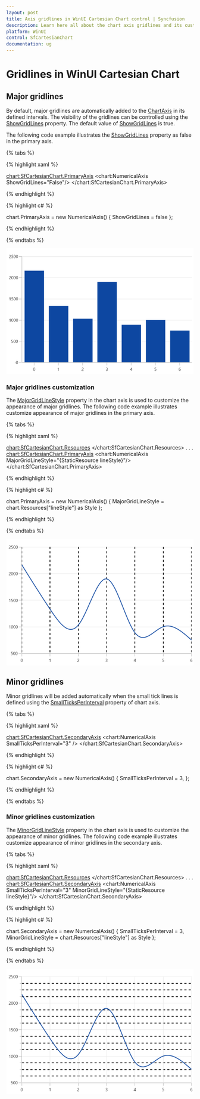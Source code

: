 ```yaml
---
layout: post
title: Axis gridlines in WinUI Cartesian Chart control | Syncfusion
description: Learn here all about the chart axis gridlines and its customization in syncfusion WinUI Cartesian Chart(SfCartesianChart).
platform: WinUI
control: SfCartesianChart
documentation: ug
---
```


# Gridlines in WinUI Cartesian Chart

## Major gridlines

By default, major gridlines are automatically added to the [ChartAxis]() in its defined intervals. The visibility of the gridlines can be controlled using the [ShowGridLines]() property. The default value of [ShowGridLines]() is true. 

The following code example illustrates the [ShowGridLines]() property as false in the primary axis.

{% tabs %}

{% highlight xaml %}

<chart:SfCartesianChart.PrimaryAxis>
    <chart:NumericalAxis ShowGridLines="False"/>
</chart:SfCartesianChart.PrimaryAxis>

{% endhighlight %}

{% highlight c# %}

chart.PrimaryAxis = new NumericalAxis()
{
    ShowGridLines = false
};

{% endhighlight %}

{% endtabs %}

![Gridlines customization support in WinUI Chart](Axis_images/WinUI_Chart_Axis_major_gridlines.png)

### Major gridlines customization

The [MajorGridLineStyle]() property in the chart axis is used to customize the appearance of major gridlines. The following code example illustrates customize appearance of major gridlines in the primary axis.

{% tabs %}

{% highlight xaml %}

<chart:SfCartesianChart.Resources>
    <Style TargetType="Line" x:Key="lineStyle">
        <Setter Property="StrokeThickness" Value="2"/>
        <Setter Property="Stroke" Value="Black"/>
        <Setter Property="StrokeDashArray" Value="3,3"/>
    </Style>
</chart:SfCartesianChart.Resources>
. . .
<chart:SfCartesianChart.PrimaryAxis>
    <chart:NumericalAxis MajorGridLineStyle="{StaticResource lineStyle}"/>
</chart:SfCartesianChart.PrimaryAxis>

{% endhighlight %}

{% highlight c# %}

chart.PrimaryAxis = new NumericalAxis()
{
    MajorGridLineStyle = chart.Resources["lineStyle"] as Style 
};

{% endhighlight %}

{% endtabs %}

![Gridlines customization support in WinUI Chart](Axis_images/WinUI_Chart_Axis_major_gridlines_styles.png)

## Minor gridlines

Minor gridlines will be added automatically when the small tick lines is defined using the [SmallTicksPerInterval]() property of chart axis.

{% tabs %}

{% highlight xaml %}

<chart:SfCartesianChart.SecondaryAxis>
    <chart:NumericalAxis SmallTicksPerInterval="3" />
</chart:SfCartesianChart.SecondaryAxis>

{% endhighlight %}

{% highlight c# %}

chart.SecondaryAxis = new NumericalAxis()
{
    SmallTicksPerInterval = 3,
};

{% endhighlight %}

{% endtabs %}

### Minor gridlines customization

The [MinorGridLineStyle]() property in the chart axis is used to customize the appearance of minor gridlines. The following code example illustrates customize appearance of minor gridlines in the secondary axis.

{% tabs %}

{% highlight xaml %}

<chart:SfCartesianChart.Resources>
    <Style TargetType="Line" x:Key="lineStyle">
        <Setter Property="StrokeThickness" Value="2"/>
        <Setter Property="Stroke" Value="Black"/>
        <Setter Property="StrokeDashArray" Value="3,3"/>
    </Style>
</chart:SfCartesianChart.Resources>
. . .
<chart:SfCartesianChart.SecondaryAxis>
    <chart:NumericalAxis SmallTicksPerInterval="3" MinorGridLineStyle="{StaticResource lineStyle}"/>
</chart:SfCartesianChart.SecondaryAxis>

{% endhighlight %}

{% highlight c# %}

chart.SecondaryAxis = new NumericalAxis()
{
    SmallTicksPerInterval = 3,
    MinorGridLineStyle = chart.Resources["lineStyle"] as Style 
};

{% endhighlight %}

{% endtabs %}

![Gridlines customization support in WinUI Chart](Axis_Images/WinUI_Chart_Axis_minor_gridlines_styles.png)

